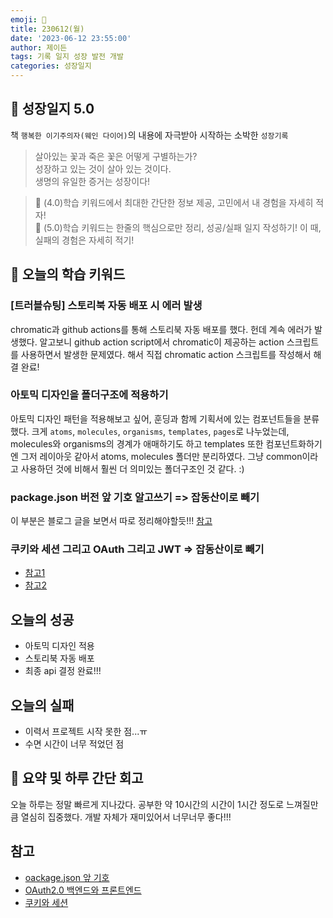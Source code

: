 ```yaml
---
emoji: 🌱
title: 230612(월)
date: '2023-06-12 23:55:00'
author: 제이든
tags: 기록 일지 성장 발전 개발
categories: 성장일지
---
```


## 🎄 성장일지 5.0

책 `행복한 이기주의자(웨인 다이어)`의 내용에 자극받아 시작하는 소박한 `성장기록`

> 살아있는 꽃과 죽은 꽃은 어떻게 구별하는가?<br/>
> 성장하고 있는 것이 살아 있는 것이다.<br/>
> 생명의 유일한 증거는 성장이다!

> 🌾 (4.0)학습 키워드에서 최대한 간단한 정보 제공, 고민에서 내 경험을 자세히 적자!<br/>
> 🥊 (5.0)학습 키워드는 한줄의 핵심으로만 정리, 성공/실패 일지 작성하기! 이 때, 실패의 경험은 자세히 적기!

## 🔑 오늘의 학습 키워드

### [트러블슈팅] 스토리북 자동 배포 시 에러 발생

chromatic과 github actions를 통해 스토리북 자동 배포를 했다. 헌데 계속 에러가 발생했다. 알고보니 github action script에서 chromatic이 제공하는 action
스크립트를 사용하면서 발생한 문제였다. 해서 직접 chromatic action 스크립트를 작성해서 해결 완료!

### 아토믹 디자인을 폴더구조에 적용하기

아토믹 디자인 패턴을 적용해보고 싶어, 훈딩과 함께 기획서에 있는 컴포넌트들을 분류했다. 크게 `atoms`, `molecules`, `organisms`, `templates`, `pages`로 나누었는데,
molecules와 organisms의 경계가 애매하기도 하고 templates 또한 컴포넌트화하기엔 그저 레이아웃 같아서 atoms, molecules 폴더만 분리하였다. 그냥 common이라고 사용하던 것에 비해서
훨씬 더 의미있는 폴더구조인 것 같다. :)

### package.json 버전 앞 기호 알고쓰기 => 잡동산이로 빼기

이 부분은 블로그 글을 보면서 따로 정리해야할듯!!! [참고](https://blog.outsider.ne.kr/1041)

### 쿠키와 세션 그리고 OAuth 그리고 JWT => 잡동산이로 빼기

- [참고1](https://velog.io/@max9106/OAuth)
- [참고2](https://cheershennah.tistory.com/135)

## 오늘의 성공

- 아토믹 디자인 적용
- 스토리북 자동 배포
- 최종 api 결정 완료!!!

## 오늘의 실패

- 이력서 프로젝트 시작 못한 점...ㅠ
- 수면 시간이 너무 적었던 점

## 📝 요약 및 하루 간단 회고

오늘 하루는 정말 빠르게 지나갔다. 공부한 약 10시간의 시간이 1시간 정도로 느껴질만큼 열심히 집중했다. 개발 자체가 재미있어서 너무너무 좋다!!!

## 참고

- [oackage.json 앞 기호](https://blog.outsider.ne.kr/1041)
- [OAuth2.0 백엔드와 프론트엔드](https://velog.io/@max9106/OAuth)
- [쿠키와 세션](https://cheershennah.tistory.com/135)

```toc

```
